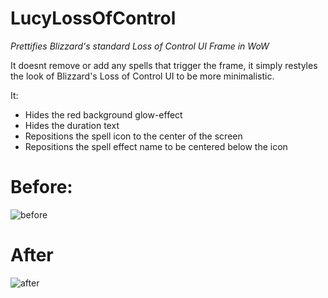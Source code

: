 # LucyLossOfControl
_Prettifies Blizzard's standard Loss of Control UI Frame in WoW_

It doesnt remove or add any spells that trigger the frame, it simply restyles the look of Blizzard's Loss of Control UI to be more minimalistic.

It:

- Hides the red background glow-effect
- Hides the duration text
- Repositions the spell icon to the center of the screen
- Repositions the spell effect name to be centered below the icon


# Before:
![before](https://user-images.githubusercontent.com/732505/41587806-5f37afd8-73b0-11e8-979d-dbfb9c78e263.jpg)

# After
![after](https://user-images.githubusercontent.com/732505/41587261-0e822d8a-73af-11e8-978d-d47ebb98f6ce.png)
